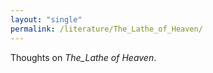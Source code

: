 ```yaml
---
layout: "single"
permalink: /literature/The_Lathe_of_Heaven/
---
```


Thoughts on *The_Lathe of Heaven*. 